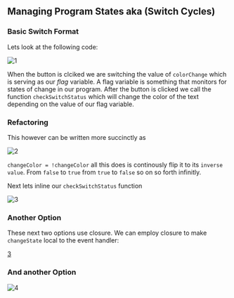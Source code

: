 ## Managing Program States aka (Switch Cycles)

### Basic Switch Format
Lets look at the following code: 

![1](https://imgur.com/MLSmKi4.png)

When the button is clciked we are switching the value of `colorChange` which is serving as our *flag* variable. A flag variable is something that monitors for states of change in our program. After the button is clicked we call the function `checkSwitchStatus` which will change the color of the text depending on the value of our flag variable. 

### Refactoring

This however can be written more succinctly as

![2](https://imgur.com/ACbCTuN.png)

`changeColor = !changeColor` all this does is continously flip it to its `inverse value`. From `false` to `true` from `true` to `false` so on so forth infinitly. 

Next lets inline our `checkSwitchStatus` function

![3](https://imgur.com/gg4Dt52.png)

### Another Option

These next two options use closure. We can employ closure to make `changeState` local to the event handler:

[3](https://imgur.com/IsAiqQb.png)

### And another Option

![4](https://imgur.com/ETzGoWY.png)
